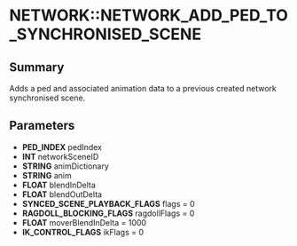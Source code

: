 # NETWORK::NETWORK_ADD_PED_TO_SYNCHRONISED_SCENE

## Summary
Adds a ped and associated animation data to a previous created network synchronised scene.

## Parameters
* **PED_INDEX** pedIndex
* **INT** networkSceneID
* **STRING** animDictionary
* **STRING** anim
* **FLOAT** blendInDelta
* **FLOAT** blendOutDelta
* **SYNCED_SCENE_PLAYBACK_FLAGS** flags = 0
* **RAGDOLL_BLOCKING_FLAGS** ragdollFlags = 0
* **FLOAT** moverBlendInDelta = 1000
* **IK_CONTROL_FLAGS** ikFlags = 0